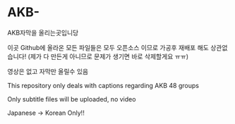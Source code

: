 # AKB-
AKB자막을 올리는곳입니당

이곳 Github에 올라온 모든 파일들은 모두 오픈소스 이므로 가공후 재배포 해도 상관없습니다! (제가 다 만든게 아니므로 문제가 생기면 바로 삭제할게요 ㅠㅠ)

영상은 없고 자막만 올릴수 있음


This repository only deals with captions regarding AKB 48 groups

Only subtitle files will be uploaded, no video

Japanese -> Korean Only!!
